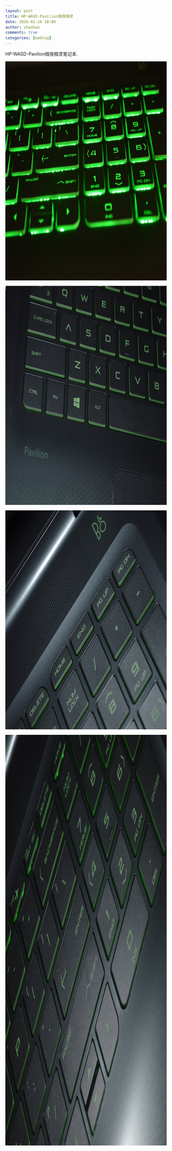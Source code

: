 ```yaml
---
layout: post
title: HP-WASD-Pavilion暗夜精灵
date: 2016-02-26 18:00
author: zhaohao
comments: true
categories: [weblog]
---
```

HP-WASD-Pavilion暗夜精灵笔记本.

<a href="/Resource/PC-HP03-zhaohao.jpg"><img src="/Resource/PC-HP03-zhaohao.jpg" alt="PC-HP03-zhaohao" width="1024" height="681" class="alignnone size-full wp-image-51221" /></a>

<a href="/Resource/PC-HP02-zhaohao.jpg"><img src="/Resource/PC-HP02-zhaohao.jpg" alt="PC-HP02-zhaohao" width="1024" height="681" class="alignnone size-full wp-image-51220" /></a>

<a href="/Resource/PC-HP01-zhaohao.jpg"><img src="/Resource/PC-HP01-zhaohao.jpg" alt="PC-HP01-zhaohao" width="1024" height="681" class="alignnone size-full wp-image-51219" /></a>

<a href="/Resource/Nikon-2016-01-19-12-03-09.jpg"><img src="/Resource/Nikon-2016-01-19-12-03-09.jpg" alt="Nikon-2016-01-19-12-03-09" width="1920" height="1277" class="alignnone size-full wp-image-51217" /></a>
